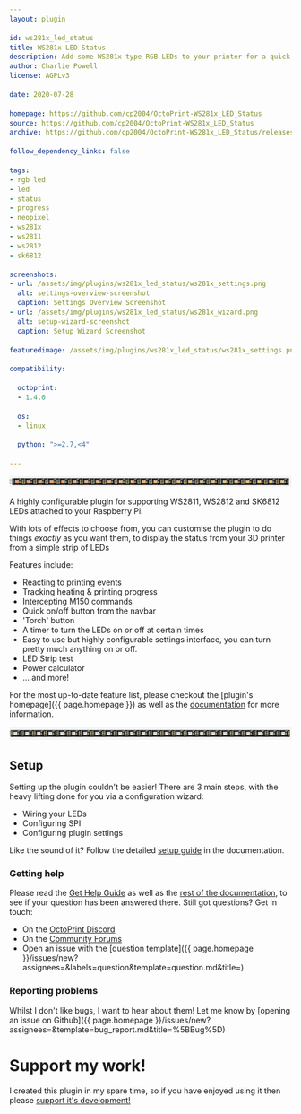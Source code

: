 ```yaml
---
layout: plugin

id: ws281x_led_status
title: WS281x LED Status
description: Add some WS281x type RGB LEDs to your printer for a quick status update!
author: Charlie Powell
license: AGPLv3

date: 2020-07-28

homepage: https://github.com/cp2004/OctoPrint-WS281x_LED_Status
source: https://github.com/cp2004/OctoPrint-WS281x_LED_Status
archive: https://github.com/cp2004/OctoPrint-WS281x_LED_Status/releases/latest/download/release.zip

follow_dependency_links: false

tags:
- rgb led
- led
- status
- progress
- neopixel
- ws281x
- ws2811
- ws2812
- sk6812

screenshots:
- url: /assets/img/plugins/ws281x_led_status/ws281x_settings.png
  alt: settings-overview-screenshot
  caption: Settings Overview Screenshot
- url: /assets/img/plugins/ws281x_led_status/ws281x_wizard.png
  alt: setup-wizard-screenshot
  caption: Setup Wizard Screenshot

featuredimage: /assets/img/plugins/ws281x_led_status/ws281x_settings.png

compatibility:

  octoprint:
  - 1.4.0

  os:
  - linux

  python: ">=2.7,<4"

---
```


![rainbow effect](/assets/img/plugins/ws281x_led_status/rainbow.gif)

A highly configurable plugin for supporting WS2811, WS2812 and SK6812 LEDs attached to your Raspberry Pi.

With lots of effects to choose from, you can customise the plugin to do things *exactly* as you want them, to display the status from your 3D printer from a simple strip of LEDs

Features include:
* Reacting to printing events
* Tracking heating & printing progress
* Intercepting M150 commands
* Quick on/off button from the navbar
* 'Torch' button
* A timer to turn the LEDs on or off at certain times
* Easy to use but highly configurable settings interface, you can turn pretty much anything on or off.
* LED Strip test
* Power calculator
* ... and more!

For the most up-to-date feature list, please checkout the [plugin's homepage]({{ page.homepage }}) as well as the [documentation](https://cp2004.gitbook.io/ws281x-led-status/) for more information.

![rainbow effect](/assets/img/plugins/ws281x_led_status/color_wipe.gif)

## Setup

Setting up the plugin couldn't be easier! There are 3 main steps, with the heavy lifting done for you via a configuration wizard:

* Wiring your LEDs
* Configuring SPI
* Configuring plugin settings

Like the sound of it? Follow the detailed [setup guide](https://cp2004.gitbook.io/ws281x-led-status/guides/setup-guide-1) in the documentation.

### Getting help

Please read the [Get Help Guide](https://cp2004.gitbook.io/ws281x-led-status/guides/get-help-guide) as well as the [rest of the documentation](https://cp2004.gitbook.io/ws281x-led-status/), to see if your question has been answered there. Still got questions? Get in touch:

* On the [OctoPrint Discord](https://discord.octoprint.org)
* On the [Community Forums](https://community.octoprint.org)
* Open an issue with the [question template]({{ page.homepage }}/issues/new?assignees=&labels=question&template=question.md&title=)


### Reporting problems
Whilst I don't like bugs, I want to hear about them! Let me know by [opening an issue on Github]({{ page.homepage }}/issues/new?assignees=&template=bug_report.md&title=%5BBug%5D)


# Support my work!
I created this plugin in my spare time, so if you have enjoyed using it then please [support it's development!](https://github.com/sponsors/cp2004)
